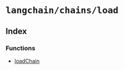 `langchain/chains/load`
=======================

Index[](#index "Direct link to Index")
---------------------------------------

### Functions[](#functions "Direct link to Functions")

*   [loadChain](/docs/api/chains_load/functions/loadChain)